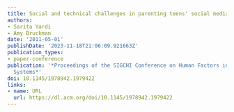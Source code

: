 ```yaml
---
title: Social and technical challenges in parenting teens' social media use
authors:
- Sarita Yardi
- Amy Bruckman
date: '2011-05-01'
publishDate: '2023-11-18T21:06:09.921663Z'
publication_types:
- paper-conference
publication: '*Proceedings of the SIGCHI Conference on Human Factors in Computing
  Systems*'
doi: 10.1145/1978942.1979422
links:
- name: URL
  url: https://dl.acm.org/doi/10.1145/1978942.1979422
---
```

